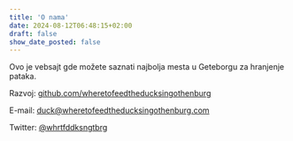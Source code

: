 ```yaml
---
title: 'O nama'
date: 2024-08-12T06:48:15+02:00
draft: false
show_date_posted: false
---
```


Ovo je vebsajt gde možete saznati najbolja mesta u Geteborgu za hranjenje pataka.

Razvoj: [github.com/wheretofeedtheducksingothenburg](https://github.com/wheretofeedtheducksingothenburg)

E-mail: duck@wheretofeedtheducksingothenburg.com

Twitter: [@whrtfddksngtbrg](https://x.com/whrtfddksngtbrg)